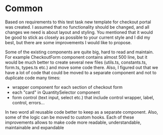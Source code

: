 # Common

Based on requirements to this test task new template for checkout portal was created. I assumed that no functionality
should be changed, and all changes we need is about layout and styling.
You mentioned that it would be good to stick as closely as possible to your current style and I did my best, but there
are some improvements I would like to propose.

Some of the existing components are quite big, hard to read and maintain. For example CheckoutForm component contains
almost 500 line, but it would be much better to create several new files (utils.ts, constants.ts, form.ts, types.ts etc.)
and move some code there.
Also, I figured out that we have a lot of code that could be moved to a separate component and not to duplicate code many
times:
- wrapper component for each section of checkout form
- each "card" in QuantitySelector component
- form control (text input, select etc.) that include control wrapper, label, control, errors...

In two word all reusable code better to keep as a separate component.
Also, some of the logic can be moved to custom hooks.
Each of these improvements allows to make code more readable, understandable, maintainable and expandable